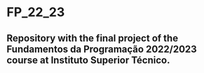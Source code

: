 # FP_22_23

## Repository with the final project of the Fundamentos da Programação 2022/2023 course at Instituto Superior Técnico. 
